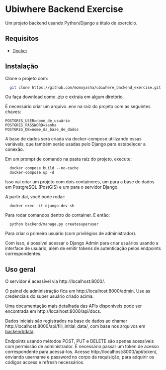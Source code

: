 
# Ubiwhere Backend Exercise

Um projeto backend usando Python/Django a título de exercício.


## Requisitos
- [Docker](https://www.docker.com/)

## Instalação
Clone o projeto com:

```bash
  git clone https://github.com/momoyasha/ubiwhere_backend_exercise.git
```
Ou faça download como .zip e extraia em algum diretório.

É necessário criar um arquivo .env na raíz do projeto com as seguintes chaves:

```
POSTGRES_USER=nome_de_usuário
POSTGRES_PASSWORD=senha
POSTGRES_DB=nome_da_base_de_dados
```
A base de dados será criada via docker-compose utilizando essas variáveis, que também serão usadas pelo Django para estabelecer a conexão.


Em um prompt de comando na pasta raíz do projeto, execute:
```
  docker compose build --no-cache
  docker-compose up -d
```
    
Isso vai criar um projeto com dois containeres, um para a base de dados em PostgreSQL (PostGIS) e um para o servidor Django.

A partir daí, você pode rodar:
```
  docker exec -it django-dev sh
```

Para rodar comandos dentro do container. E então:
```
  python backend/manage.py createsuperuser
```
Para criar o primeiro usuário (com privilégios de administrador).

Com isso, é possível acessar o Django Admin para criar usuários usando a interface de usuário, além de emitir tokens de autenticação pelos endpoints correspondentes.
## Uso geral

O servidor é acessível via http://localhost:8000/.

O painel de administração fica em http://localhost:8000/admin. Use as credenciais do super usuário criado acima.

Uma documentação mais detalhada das APIs disponíveis pode ser encontrada em http://localhost:8000/api/docs.

Dados iniciais são registrados na base de dados ao chamar http://localhost:8000/api/fill_initial_data/, com base nos arquivos em [backend/data](https://github.com/momoyasha/ubiwhere_backend_exercise/tree/main/backend/data).

Endpoints usando métodos POST, PUT e DELETE são apenas acessíveis com permissão de administrador. É necessário passar um token de acesso correspondente para acessá-los.
Acesse http://localhost:8000/api/token/, enviando username e password no corpo da requisição, para adquirir os códigos access e refresh necessários.
